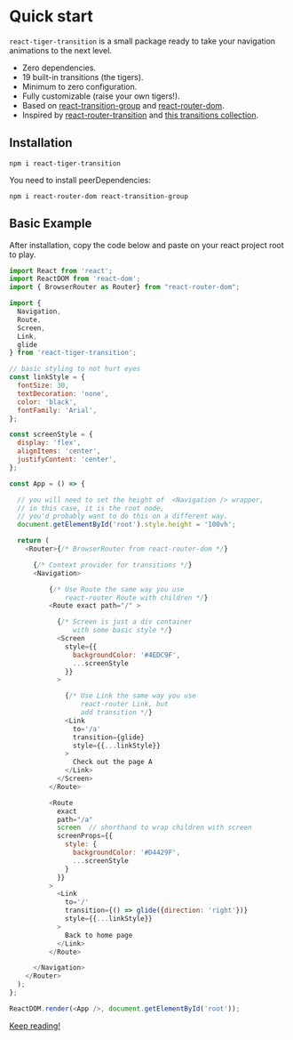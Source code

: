 # Quick start

`react-tiger-transition` is a small package ready to take your navigation animations to the next level.

- Zero dependencies.
- 19 built-in transitions (the tigers).
- Minimum to zero configuration.
- Fully customizable (raise your own tigers!).
- Based on [react-transition-group](https://github.com/reactjs/react-transition-group) and [react-router-dom](https://github.com/ReactTraining/react-router).
- Inspired by [react-router-transition](https://github.com/maisano/react-router-transition) and [this transitions collection](https://tympanus.net/codrops/2013/05/07/a-collection-of-page-transitions/).

## Installation

`npm i react-tiger-transition`

You need to install peerDependencies:

`npm i react-router-dom react-transition-group`

## Basic Example

After installation, copy the code below and paste on your react
project root to play.

```javascript
import React from 'react';
import ReactDOM from 'react-dom';
import { BrowserRouter as Router} from "react-router-dom";

import {
  Navigation,
  Route,
  Screen,
  Link,
  glide
} from 'react-tiger-transition';

// basic styling to not hurt eyes
const linkStyle = {
  fontSize: 30,
  textDecoration: 'none',
  color: 'black',
  fontFamily: 'Arial',
};

const screenStyle = {
  display: 'flex',
  alignItems: 'center',
  justifyContent: 'center',
};

const App = () => {

  // you will need to set the height of  <Navigation /> wrapper,
  // in this case, it is the root node,
  // you'd probably want to do this on a different way.
  document.getElementById('root').style.height = '100vh';

  return (
    <Router>{/* BrowserRouter from react-router-dom */}

      {/* Context provider for transitions */}
      <Navigation>

          {/* Use Route the same way you use
              react-router Route with children */}
          <Route exact path="/" >

            {/* Screen is just a div container
                with some basic style */}
            <Screen
              style={{
                backgroundColor: '#4EDC9F',
                ...screenStyle
              }}
            >

              {/* Use Link the same way you use
                  react-router Link, but
                  add transition */}
              <Link
                to='/a'
                transition={glide}
                style={{...linkStyle}}
              >
                Check out the page A
              </Link>
            </Screen>
          </Route>

          <Route
            exact
            path="/a"
            screen  // shorthand to wrap children with screen
            screenProps={{
              style: {
                backgroundColor: '#D4429F',
                ...screenStyle
              }
            }}
          >
            <Link
              to='/'
              transition={() => glide({direction: 'right'})}
              style={{...linkStyle}}
            >
              Back to home page
            </Link>
          </Route>

      </Navigation>
    </Router>
  );
};

ReactDOM.render(<App />, document.getElementById('root'));

```

[Keep reading!](/docs/navigation)
